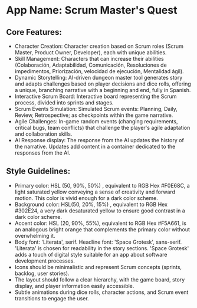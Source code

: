 # **App Name**: Scrum Master's Quest

## Core Features:

- Character Creation: Character creation based on Scrum roles (Scrum Master, Product Owner, Developer), each with unique abilities.
- Skill Management: Characters that can increase their abilities (Colaboración, Adaptabilidad, Comunicación, Resoluciones de impedimentos, Priorización, velocidad de ejecución,  Mentalidad ágil).
- Dynamic Storytelling: AI-driven dungeon master tool generates story and adapts challenges based on player decisions and dice rolls, offering a unique, branching narrative with a beginning and end, fully in Spanish.
- Interactive Scrum Board: Interactive board representing the Scrum process, divided into sprints and stages.
- Scrum Events Simulation: Simulated Scrum events: Planning, Daily, Review, Retrospective; as checkpoints within the game narrative.
- Agile Challenges: In-game random events (changing requirements, critical bugs, team conflicts) that challenge the player's agile adaptation and collaboration skills.
- AI Response display: The response from the AI updates the history of the narrative. Updates add content in a container dedicated to the responses from the AI. 

## Style Guidelines:

- Primary color: HSL (50, 90%, 50%) , equivalent to RGB Hex #F0E68C, a light saturated yellow conveying a sense of creativity and forward motion. This color is vivid enough for a dark color scheme.
- Background color: HSL(50, 20%, 15%) , equivalent to RGB Hex #302E24, a very dark desaturated yellow to ensure good contrast in a dark color scheme.
- Accent color: HSL (20, 90%, 55%), equivalent to RGB Hex #F5A661, is an analogous bright orange that complements the primary color without overwhelming it.
- Body font: 'Literata', serif. Headline font: 'Space Grotesk', sans-serif. 'Literata' is chosen for readability in the story sections. 'Space Grotesk' adds a touch of digital style suitable for an app about software development processes. 
- Icons should be minimalistic and represent Scrum concepts (sprints, backlog, user stories).
- The layout should follow a clear hierarchy, with the game board, story display, and player information easily accessible.
- Subtle animations during dice rolls, character actions, and Scrum event transitions to engage the user.